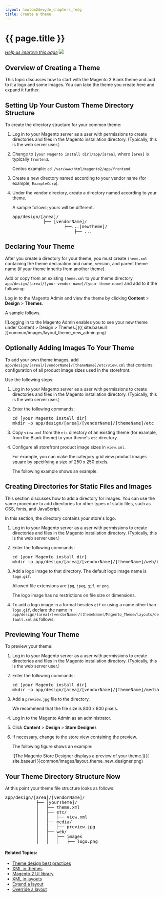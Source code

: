 ```yaml
---
layout: howtom2devgde_chapters_fedg
title: Create a theme
---
```


<h1 id="layout_theme_how-to">{{ page.title }}</h1>

<p><a href="{{ site.githuburl }}frontend-dev-guide/themes/theme-create.md" target="_blank"><em>Help us improve this page</em></a>&nbsp;<img src="{{ site.baseurl }}common/images/newWindow.gif"/></p>

<h2 id="layout_theme_how-to_overview">Overview of Creating a Theme</h2>

This topic discusses how to start with the Magento 2 Blank theme and add to it a logo and some images. You can take the theme you create here and expand it further.

<h2 id="layout_theme_how-to_dirs">Setting Up Your Custom Theme Directory Structure</h2>

To create the directory structure for your common theme:

1.	Log in to your Magento server as a user with permissions to create directories and files in the Magento installation directory. (Typically, this is the web server user.)

2.	Change to `[your Magento install dir]/app/[area]`, where `[area]` is typically `frontend`.

	Centos example: `cd /var/www/html/magento2/app/frontend`

3.	Create a new directory named according to your vendor name (for example, `ExampleCorp`).

4.	Under the vendor directory, create a directory named according to your theme.

	A sample follows; yours will be different.

	<pre>app/design/[area]/
				├── [vendorName]/
						├──...[newTheme]/
							├── ...</pre>

<h2 id="fedg_layout_theme_how-to_declare">Declaring Your Theme</h2>

After you create a directory for your theme, you must create `theme.xml` containing the theme declaration and name, version, and parent theme name (if your theme inherits from another theme).

Add or copy from an existing `theme.xml` to your theme directory `app/design/[area]/[your vendor name]/[your theme name]` and add to it the following:

<script src="https://gist.github.com/xcomSteveJohnson/52ba4e2571c9e1f5482b.js"></script>

Log in to the Magento Admin and view the theme by clicking **Content** > **Design** > **Themes**.

A sample follows.

![Logging in to the Magento Admin enables you to see your new theme under Content > Design > Themes.]({{ site.baseurl }}common/images/layout_theme_new_admin.png)

<h2 id="fedg_layout_theme_how-to-images">Optionally Adding Images To Your Theme</h2>

To add your own theme images, add `app/design/[area]/[vendorName]/[themeName]/etc/view.xml` that contains configuration of all product image sizes used in the storefront.

Use the following steps:

1.	Log in to your Magento server as a user with permissions to create directories and files in the Magento installation directory. (Typically, this is the web server user.)

1.	Enter the following commands:

	<pre>cd [your Magento install dir]
	mkdir -p app/design/[area]/[vendorName]/[themeName]/etc</pre>

2.	Copy `view.xml` from the `etc` directory of an existing theme (for example, from the Blank theme) to your theme's `etc` directory.

3.	Configure all storefront product image sizes in `view.xml`.

	For example, you can make the category grid view product images square by specifying a size of 250 x 250 pixels.

	The following example shows an example:

	<script src="https://gist.github.com/xcomSteveJohnson/6bd0d569248e5a925a10.js"></script>

<h2 id="fedg_theme_how-to_static">Creating Directories for Static Files and Images</h2>

This section discusses how to add a directory for images. You can use the same procedure to add directories for other types of static files, such as CSS, fonts, and JavaScript.

In this section, the directory contains your store's logo.

1.	Log in to your Magento server as a user with permissions to create directories and files in the Magento installation directory. (Typically, this is the web server user.)

1.	Enter the following commands:

	<pre>cd [your Magento install dir]
	mkdir -p app/design/[area]/[vendorName]/[themeName]/web/images</pre>

2.	Add a logo image to that directory. The default logo image name is `logo.gif`.

	Allowed file extensions are `jpg`, `jpeg`, `gif`, or `png`.

	The logo image has no restrictions on file size or dimensions.

3.	To add a logo image in a format besides `gif` or using a name other than `logo.gif`, declare the name in `app/design/[area]/[vendorName]/[themeName]/Magento_Theme/layouts/default.xml` as follows:

	<script src="https://gist.github.com/xcomSteveJohnson/25a5d4121b4f4e259672.js"></script>

<h2 id="fedg_theme_how-to_preview">Previewing Your Theme</h2>

To preview your theme:

1.	Log in to your Magento server as a user with permissions to create directories and files in the Magento installation directory. (Typically, this is the web server user.)

1.	Enter the following commands:

	<pre>cd [your Magento install dir]
	mkdir -p app/design/[area]/[vendorName]/[themeName]/media</pre>

2.	Add a `preview.jpg` file to the directory.

	We recommend that the file size is 800 x 800 pixels.

1.	Log in to the Magento Admin as an administrator.

2.	Click **Content** > **Design** > **Store Designer**.

3.	If necessary, change to the store view containing the preview.

	The following figure shows an example:

	![The Magento Store Designer displays a preview of your theme.]({{ site.baseurl }}common/images/layout_theme_new_designer.png)

<h2 id="fedg_theme_how-to_structure">Your Theme Directory Structure Now</h2>

At this point your theme file structure looks as follows:

<pre>app/design/[area]/[vendorName]/
			├── [yourTheme]/
			│   ├── theme.xml
			│   ├── etc/
			│   │   ├── view.xml
			│   ├── media/
			│   │   ├── preview.jpg
			│   ├── web/
			│   │   ├── images
			│   │   │   ├── logo.png</pre>


#### Related Topics:

*	<a href="{{ site.gdeurl }}frontend-dev-guide/responsive-web-design/theme-best-practices.html">Theme design best practices</a>
*	<a href="{{ site.gdeurl }}frontend-dev-guide/layouts/layout-xml-instrux.html">XML in themes</a>
*	<a href="{{ site.gdeurl }}frontend-dev-guide/css-topics/theme-ui-lib.html">Magento 2 UI library</a>
*	<a href="{{ site.gdeurl }}frontend-dev-guide/layouts/layout-xml.html">XML in layouts</a>
*	<a href="{{ site.gdeurl }}frontend-dev-guide/layouts/layout-extend.html">Extend a layout</a>
*	<a href="{{ site.gdeurl }}frontend-dev-guide/layouts/layout-override.html">Override a layout</a>
